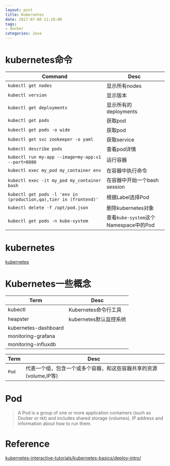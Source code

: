 ```yaml
---
layout: post
title: Kubernetes
date: 2017-07-08 11:10:00
tags:
- docker
categories: Java
---
```




# kubernetes命令

|              Command                                               |                   Desc                            |
| ------------------------------------------------------------------ | ------------------------------------------------- |
| `kubectl get nodes`                                                | 显示所有nodes                                      |
| `kubectl version`                                                  | 显示版本                                           |
| `kubectl get deployments`                                          | 显示所有的deployments                              |
| `kubectl get pods`                                                 | 获取pod                                            |
| `kubectl get pods -o wide`                                         | 获取pod                                            |
| `kubectl get svc zookeeper -o yaml`                                | 获取service                                        |
| `kubectl describe pods`                                            | 查看pod详情                                         |
| `kubectl run my-app --image=my-app:v1 --port=8080`                 | 运行容器                                            |
| `kubectl exec my_pod my_container env`                             | 在容器中执行命令                                     |
| `kubectl exec -it my_pod my_container bash`                        | 在容器中开始一个bash session                         |
| `kubectl get pods -l 'env in (production,qa),tier in (frontend)'`  | 根据Label选择Pod                                    |
| `kubectl delete -f /opt/pod.json`                                  | 删除kubernetes对象                                  |
| `kubectl get pods -n kube-system`                                  | 查看`kube-system`这个Namespace中的Pod                |

# kubernetes
[kubernetes](https://kubernetes.io/)

# Kubernetes一些概念

|            Term           |  Desc                                             |
| ------------------------- | ------------------------------------------------- |
| kubectl                   | Kubernetes命令行工具                                |
| heapster                  | kubernetes默认监控系统                              |
| kubernetes-dashboard      |                                                   |
| monitoring-grafana        |                                                   |
| monitoring-influxdb       |                                                   |


|           Term            |                                 Desc                                |
| ------------------------- | ------------------------------------------------------------------- |
| `Pod`                     | 代表一个组，包含一个或多个容器，和这些容器共享的资源(volume,IP等)            |


# Pod

> A Pod is a group of one or more application containers (such as Docker or rkt) and includes shared storage (volumes), IP address and information about how to run them.











# Reference
[kubernetes-interactive-tutorials/kubernetes-basics/deploy-intro/](https://kubernetes.io/docs/tutorials/kubernetes-basics/deploy-intro/)

